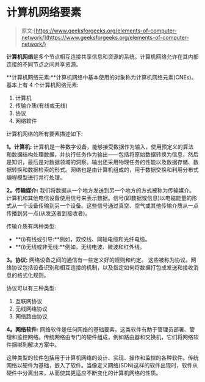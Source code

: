 # 计算机网络要素

> 原文:[https://www.geeksforgeeks.org/elements-of-computer-network/](https://www.geeksforgeeks.org/elements-of-computer-network/)

**计算机网络**是多个节点相互连接共享信息和资源的系统。计算机网络允许在其内部连接的不同节点之间共享资源。

**计算机网络元素:**计算机网络中基本使用的对象称为计算机网络元素(CNEs)。基本上有 4 个计算机网络元素:

1.  计算机
2.  传输介质(有线或无线)
3.  协议
4.  网络软件

计算机网络的所有要素描述如下:

**1。计算机:**
计算机是一种数字设备，能够接受数据作为输入，使用预定义的算法和数据结构处理数据，并执行任务作为输出——包括将原始数据转换为信息，然后是知识，最后是对数据领域的洞察。输出还采用物理任务的性能以及数据存储、数据转换和数据检索的形式。网络也是由计算机组成的，用于数据交换和利用分布式编程模型进行并行处理。

**2。传输媒介:**
我们将数据从一个地方发送到另一个地方的方式被称为传输媒介。
计算机和其他电信设备使用信号来表示数据。信号(即数据或信息)以电磁能量的形式从一个设备传输到另一个设备。这些信号通过真空、空气或其他传输介质从一点传播到另一点(从发送者到接收者)。

传输介质有两种类型:

*   **(i)有线或引导:**例如，双绞线、同轴电缆和光纤电缆。
*   **(i)无线或非无线:**例如，无线电波、微波和红外线。

**3。协议:**
网络设备之间的通信有一些定义好的规则和约定。
这些被称为协议。网络协议包括设备识别和相互连接的机制，以及指定如何将数据打包成发送和接收消息的格式化规则。

协议可以有三种类型:

1.  互联网协议
2.  无线网络协议
3.  网络路由协议

**4。网络软件:**
网络软件是任何网络的基础要素。这类软件有助于管理员部署、管理和监控网络。传统网络由专门的硬件组成，例如路由器和交换机，它们将网络软件捆绑到解决方案中。

这种类型的软件包括用于计算机网络的设计、实现、操作和监控的各种软件。传统网络以硬件为基础，嵌入了软件。当像定义网络(SDN)这样的软件出现时，软件从硬件中分离出来，从而使其更适应不断变化的计算机网络的性质。